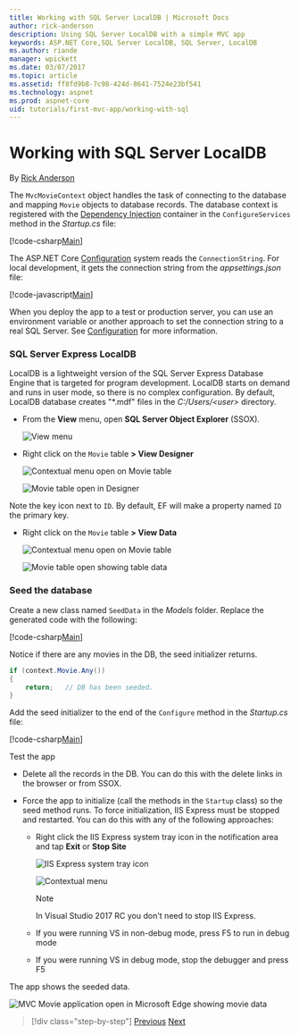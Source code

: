 ```yaml
---
title: Working with SQL Server LocalDB | Microsoft Docs
author: rick-anderson
description: Using SQL Server LocalDB with a simple MVC app
keywords: ASP.NET Core,SQL Server LocalDB, SQL Server, LocalDB 
ms.author: riande
manager: wpickett
ms.date: 03/07/2017
ms.topic: article
ms.assetid: ff8fd9b8-7c98-424d-8641-7524e23bf541
ms.technology: aspnet
ms.prod: aspnet-core
uid: tutorials/first-mvc-app/working-with-sql
---
```

# Working with SQL Server LocalDB

By [Rick Anderson](https://twitter.com/RickAndMSFT)

The `MvcMovieContext` object handles the task of connecting to the database and mapping `Movie` objects to database records. The database context is registered with the [Dependency Injection](xref:fundamentals/dependency-injection) container in the `ConfigureServices` method in the *Startup.cs* file:

[!code-csharp[Main](start-mvc/sample/MvcMovie/Startup.cs?name=snippet_cs&highlight=6-8)]

The ASP.NET Core [Configuration](xref:fundamentals/configuration) system reads the `ConnectionString`. For local development, it gets the connection string from the *appsettings.json* file:

[!code-javascript[Main](start-mvc/sample/MvcMovie/appsettings.json?highlight=3&range=8-10)]

When you deploy the app to a test or production server, you can use an environment variable or another approach to set the connection string to a real SQL Server. See [Configuration](xref:fundamentals/configuration) for more information.

### SQL Server Express LocalDB

LocalDB is a lightweight version of the SQL Server Express Database Engine that is targeted for program development. LocalDB starts on demand and runs in user mode, so there is no complex configuration. By default, LocalDB database creates "\*.mdf" files in the *C:/Users/\<user\>* directory.

* From the **View** menu, open **SQL Server Object Explorer** (SSOX).

  ![View menu](working-with-sql/_static/ssox.png)

* Right click on the `Movie` table **> View Designer**

  ![Contextual menu open on Movie table](working-with-sql/_static/design.png)

  ![Movie table open in Designer](working-with-sql/_static/dv.png)

Note the key icon next to `ID`. By default, EF will make a property named `ID` the primary key.

* Right click on the `Movie` table **> View Data**

  ![Contextual menu open on Movie table](working-with-sql/_static/ssox2.png)

  ![Movie table open showing table data](working-with-sql/_static/vd22.png)

### Seed the database

Create a new class named `SeedData` in the *Models* folder. Replace the generated code with the following:

[!code-csharp[Main](start-mvc/sample/MvcMovie/Models/SeedData.cs?name=snippet_1)]

Notice if there are any movies in the DB, the seed initializer returns.

```csharp
if (context.Movie.Any())
{
    return;   // DB has been seeded.
}
```

Add the seed initializer to the end of the `Configure` method in the *Startup.cs* file:

[!code-csharp[Main](start-mvc/sample/MvcMovie/Startup.cs?highlight=9&name=snippet_seed)]

Test the app

* Delete all the records in the DB. You can do this with the delete links in the browser or from SSOX.
* Force the app to initialize (call the methods in the `Startup` class) so the seed method runs. To force initialization, IIS Express must be stopped and restarted. You can do this with any of the following approaches:

  * Right click the IIS Express system tray icon in the notification area and tap **Exit** or **Stop Site**

    ![IIS Express system tray icon](working-with-sql/_static/iisExIcon.png)

    ![Contextual menu](working-with-sql/_static/stopIIS.png)

    > [!Note]
    > In Visual Studio 2017 RC you don't need to stop IIS Express.

   * If you were running VS in non-debug mode, press F5 to run in debug mode
   * If you were running VS in debug mode, stop the debugger and press F5
   
The app shows the seeded data.

![MVC Movie application open in Microsoft Edge showing movie data](working-with-sql/_static/m55.png)

>[!div class="step-by-step"]
[Previous](adding-model.md)
[Next](controller-methods-views.md)  
